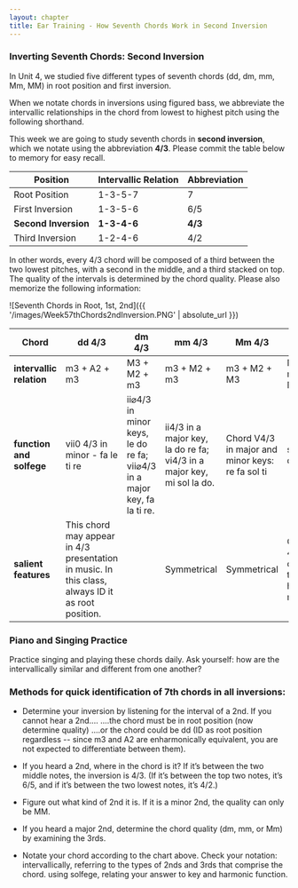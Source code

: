 ```yaml
---
layout: chapter
title: Ear Training - How Seventh Chords Work in Second Inversion
---
```


### Inverting Seventh Chords: Second Inversion

In Unit 4, we studied five different types of seventh chords (dd, dm, mm, Mm, MM) in root position and first inversion.

When we notate chords in inversions using figured bass, we abbreviate the intervallic relationships in the chord from lowest to highest pitch using the following shorthand.

This week we are going to study seventh chords in **second inversion**, which we notate using the abbreviation **4/3**. Please commit the table below to memory for easy recall.

Position  |  Intervallic Relation  |  Abbreviation
---  |  ---  |  --- 
Root Position  |  1-3-5-7 |   7   
First Inversion  |  1-3-5-6  |  6/5   
**Second Inversion**   |   **1-3-4-6**   |   **4/3**   
Third Inversion   |   1-2-4-6   |   4/2   

In other words, every 4/3 chord will be composed of a third between the two lowest pitches, with a second in the middle, and a third stacked on top. The quality of the intervals is determined by the chord quality. Please also memorize the following information:

![Seventh Chords in Root, 1st, 2nd]({{ '/images/Week57thChords2ndInversion.PNG' | absolute_url }})

Chord   |   dd 4/3   |   dm 4/3   |   mm 4/3   |   Mm 4/3   |   MM 4/3   
---   |   ---   |   ---   |   ---   |   ---   |   ---   |
**intervallic relation**   |   m3 + A2 + m3   |   M3 + M2 + m3   |   m3 + M2 + m3   |   m3 + M2 + M3   |   M3 + m2 + M3   
**function and solfege**   |   vii0 4/3 in minor - fa le ti re   |   ii⌀4/3 in minor keys, le do re fa; vii⌀4/3 in a major key, fa la ti re.   |   ii4/3 in a major key, la do re fa; vi4/3 in a major key, mi sol la do.   |   Chord V4/3 in major and minor keys: re fa sol ti   |   sol ti do mi   
**salient features**   |   This chord may appear in 4/3 presentation in music. In this class, always ID it as root position.   |      |   Symmetrical   |  Symmetrical    |   Only 4/3 chord to have m2   

### Piano and Singing Practice

Practice singing and playing these chords daily. Ask yourself: how are the intervallically similar and different from one another? 

### Methods for quick identification of 7th chords in all inversions:

- Determine your inversion by listening for the interval of a 2nd. If you cannot hear a 2nd....
....the chord must be in root position (now determine quality)
....or the chord could be dd (ID as root position regardless -- since m3 and A2 are enharmonically equivalent, you are not expected to differentiate between them).

- If you heard a 2nd, where in the chord is it? If it’s between the two middle notes, the inversion is 4/3. (If it’s between the top two notes, it’s 6/5, and if it’s between the two lowest notes, it’s 4/2.)

- Figure out what kind of 2nd it is. If it is a minor 2nd, the quality can only be MM.

- If you heard a major 2nd, determine the chord quality (dm, mm, or Mm) by examining the 3rds.

- Notate your chord according to the chart above. Check your notation:
intervallically, referring to the types of 2nds and 3rds that comprise the chord.
using solfege, relating your answer to key and harmonic function.